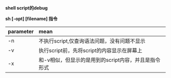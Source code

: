 **shell script的debug**

**sh [-opt] [filename] 指令**

|parameter|mean|
|:---|:---|
|-n|不执行script,仅查询语法问题，没有问题不显示|
|-v|执行script前，先将script的内容显示在屏幕上|
|-x|和-v相似，但显示的是用到的script内容，并且是指令形式|


